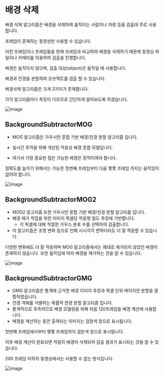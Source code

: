 # 배경 삭제
배경 삭제 알고리즘은 배경을 삭제하여 움직이는 사람이나 차량 등을 검출데 주로 사용합니다.

프레임이 존재하는 동영상만 사용할 수 있습니다.

이전 프레임이나 프레임들을 현재 프레임과 비교하여 배경을 삭제하기 때문에 동영상 파일이나 카메라를 이용하여 검출을 진행합니다.

배경은 움직이지 않으며, 검출 대상(object)은 움직일 때 사용합니다.

배경과 전경을 분할하여 오브젝트를 검출 할 수 있습니다.

배경삭제 알고리즘은 크게 3가지가 존재합니다. 

각각 알고리즘마다 특징이 다르므로 간단하게 알아보도록 하겠습니다.

![image](https://github.com/user-attachments/assets/e83eb848-5842-4916-9066-97bd873457ba)

## BackgroundSubtractorMOG

- MOG 알고리즘은 가우시안 혼합 기반 배경/전경 분할 알고리즘 입니다.

- 실시간 추적을 위해 개선된 적응성 배경 혼합 모델입니다.

- 여기서 가장 중요한 점은 가능한 배경은 정적이여야 합니다.

정확도를 높이기 위해서는 가능한 첫번째 프레임부터 다음 몇몇 프레임 까지는 움직임이 없어야 합니다.

![image](https://github.com/user-attachments/assets/1306e22e-cb79-4751-b868-84285a7bc674)

## BackgroundSubtractorMOG2

- MOG2 알고리즘 또한 가우시안 혼합 기반 배경/전경 분할 알고리즘 입니다.
- 배경 제거 작업을 위한 이미지 픽셀당 적응형 밀도 추정에 기반합니다.
  - 각 픽셀에 대해 적절한 가우스 분포 수를 선택하여 검출합니다.
- 이 알고리즘은 조명 변화 등으로 인해 시시각각 변하더라도 더 잘 적응할 수 있습니다.

다양한 변화에도 더 잘 적응하며 MOG 알고리즘에서는 제대로 제거되지 않았던 배경이 존재하지 않습니다. 또한 움직임에 따라 배경을 제거하는 것을 알 수 있습니다.

![image](https://github.com/user-attachments/assets/b98b338c-6d3e-4aae-80b7-1ac88b1216a1)

## BackgroundSubtractorGMG

- GMG 알고리즘은 통계에 근거한 배경 이미지 추정과 픽셀 단위 베이지안 분할을 결합하였습니다.
- 전경 객체를 식별하는 확률적 전경 분할 알고리즘 입니다.
- 통계적으로 추측하므로 배경 모델링을 위해 처음 120프레임을 배경 계산에 사용합니다.
- 배경을 계산하는 동안 출력되는 이미지는 검정색 창으로 표시됩니다.

첫번째 프레임에서부터 몇몇 프레임까지 검은색 창으로 표시됩니다.

이후 배경 계산이 완료되면 적절히 배경이 삭제되어 검출 결과가 표시되는 것을 알 수 있습니다.

200 프레임 이하의 동영상에서는 사용할 수 없는 방식입니다.

![image](https://github.com/user-attachments/assets/182fa7a9-361b-4716-b8cc-b2e53b71865d)
